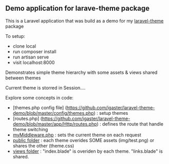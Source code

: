 ## Demo application for larave-theme package

This is a Laravel application that was build as a demo for my [laravel-theme](https://github.com/igaster/laravel-theme) package

To setup:

- clone local
- run composer install
- run artisan serve 
- visit localhost:8000

Demonstrates simple theme hierarchy with some assets & views shared between themes 

Current theme is storred in Session....

Explore some concepts in code:

- [themes.php config file] (https://github.com/igaster/laravel-theme-demo/blob/master/config/themes.php) : setup themes
- [routes.php] (https://github.com/igaster/laravel-theme-demo/blob/master/app/Http/routes.php) : defines the route that handle theme switching
- [myMiddleware.php](https://github.com/igaster/laravel-theme-demo/blob/master/app/Http/Middleware/myMiddleware.php) : sets the current theme on each request
- [public folder](https://github.com/igaster/laravel-theme-demo/tree/master/public) : each theme overides SOME assets (img/test.png) or shares the other (theme.css)
- [views folder](https://github.com/igaster/laravel-theme-demo/tree/master/resources/views) : "index.blade" is overiden by each theme. "links.blade" is shared.